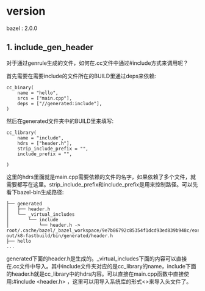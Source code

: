 # version
bazel : 2.0.0



## 1. include_gen_header

对于通过genrule生成的文件，如何在.cc文件中通过#include方式来调用呢？

首先需要在需要include的文件所在的BUILD里通过deps来依赖:

```
cc_binary(
    name = "hello",
    srcs = ["main.cpp"],
    deps = ["//generated:include"],
)
```



然后在generated文件夹中的BUILD里来填写:

```
cc_library(
    name = "include",
    hdrs = ["header.h"],
    strip_include_prefix = "",
    include_prefix = "",
    
)
```

这里的hdrs里面就是main.cpp需要依赖的文件的名字，如果依赖了多个文件，就需要都写在这里。strip_include_prefix和include_prefix是用来控制路径。可以先看下bazel-bin生成路径:

```
├── generated
│   ├── header.h
│   └── _virtual_includes
│       └── include
│           └── header.h -> root/.cache/bazel/_bazel_workspace/9e7b86792c85354f1dcd93ed839b948c/execroot/__main__/bazel-out/k8-fastbuild/bin/generated/header.h
├── hello
...
```

generated下面的header.h是生成的。_virtual_includes下面的内容可以直接在.cc文件中导入。其中include文件夹对应的是cc_library的name，include下面的header.h就是cc_library中的hdrs内容。可以直接在main.cpp函数中直接使用:#include <header.h> ，这里可以用导入系统库的形式<>来导入头文件了。
